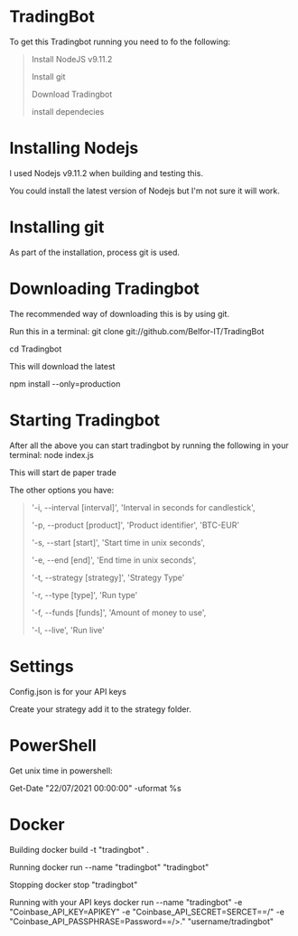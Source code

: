 # TradingBot
To get this Tradingbot running you need to fo the following: 
 
> Install NodeJS v9.11.2
> 
> Install git
> 
> Download Tradingbot 
> 
> install dependecies 

# Installing Nodejs 
I used Nodejs  v9.11.2 when building and testing this. 

You could install the latest version of Nodejs but I'm not sure it will work. 

# Installing git 
As part of the installation, process git is used. 

# Downloading Tradingbot
The recommended way of downloading this is by using git. 

Run this in a terminal: git clone git://github.com/Belfor-IT/TradingBot

cd Tradingbot

This will download the latest

npm install --only=production

# Starting Tradingbot 
After all the above you can start tradingbot by running the following in your terminal:
node index.js 

This will start de paper trade 

The other options you have: 
>'-i, --interval [interval]', 'Interval in seconds for candlestick',
>
>'-p, --product [product]', 'Product identifier', 'BTC-EUR'
>
>'-s, --start [start]', 'Start time in unix seconds',
>
>'-e, --end [end]', 'End time in unix seconds',
>
>'-t, --strategy [strategy]', 'Strategy Type'
>
>'-r, --type [type]', 'Run type'
>
>'-f, --funds [funds]', 'Amount of money to use',
>
>'-l, --live', 'Run live'

# Settings 
 Config.json is for your API keys
 
 Create your strategy add it to the strategy folder. 
# PowerShell 
Get unix time in powershell:

Get-Date "22/07/2021 00:00:00" -uformat %s

# Docker 
Building
docker build -t "tradingbot" .

Running 
docker run --name "tradingbot" "tradingbot" 

Stopping 
docker stop "tradingbot"

Running with your API keys
docker run --name "tradingbot" -e "Coinbase_API_KEY=APIKEY" -e "Coinbase_API_SECRET=SERCET==/"  -e "Coinbase_API_PASSPHRASE=Password==/>."  "username/tradingbot"

